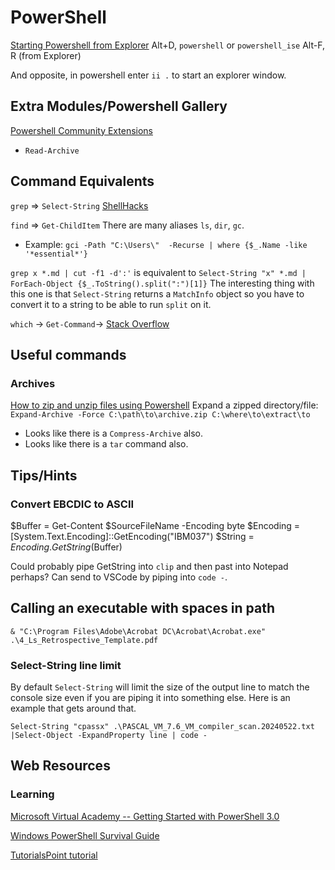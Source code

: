 # PowerShell
[Starting Powershell from Explorer](http://stackoverflow.com/questions/183901/how-to-start-powershell-from-windows-explorer)
Alt+D, `powershell` or `powershell_ise`
Alt-F, R (from Explorer)

And opposite, in powershell enter `ii .` to start an explorer window.

## Extra Modules/Powershell Gallery
[Powershell Community Extensions](https://github.com/Pscx/Pscx)
- `Read-Archive`
  
## Command Equivalents
`grep` => `Select-String` [ShellHacks](https://www.shellhacks.com/windows-grep-equivalent-cmd-powershell/)

`find` => `Get-ChildItem` There are many aliases `ls`, `dir`, `gc`. 
- Example: `gci -Path "C:\Users\"  -Recurse | where {$_.Name -like '*essential*'}`

`grep x *.md | cut -f1 -d':'` is equivalent to `Select-String "x" *.md | ForEach-Object {$_.ToString().split(":")[1]}`
The interesting thing with this one is that `Select-String` returns a `MatchInfo` object so you have to convert it to a string to be able to run `split` on it.

`which` -> `Get-Command`-> [Stack Overflow](https://stackoverflow.com/questions/11242368/test-if-executable-is-in-path-in-powershell)

## Useful commands
### Archives
[How to zip and unzip files using Powershell](https://www.howtogeek.com/670314/how-to-zip-and-unzip-files-using-powershell/)
Expand a zipped directory/file: `Expand-Archive -Force C:\path\to\archive.zip C:\where\to\extract\to`
- Looks like there is a `Compress-Archive` also.
- Looks like there is a `tar` command also.

## Tips/Hints
### Convert EBCDIC to ASCII
  $Buffer = Get-Content $SourceFileName -Encoding byte
  $Encoding = [System.Text.Encoding]::GetEncoding("IBM037")
  $String = $Encoding.GetString($Buffer)

Could probably pipe GetString into `clip` and then past into Notepad perhaps? Can send to VSCode by piping into `code -`.

## Calling an executable with spaces in path
`& "C:\Program Files\Adobe\Acrobat DC\Acrobat\Acrobat.exe" .\4_Ls_Retrospective_Template.pdf`

### Select-String line limit
By default `Select-String` will limit the size of the output line to match the console size even if you are piping it into something else. Here is an example that gets around that.

`Select-String "cpassx" .\PASCAL_VM_7.6_VM_compiler_scan.20240522.txt |Select-Object -ExpandProperty line | code -`

## Web Resources

### Learning

[Microsoft Virtual Academy -- Getting Started with PowerShell 3.0](https://mva.microsoft.com/liveevents/powershell-jumpstart)

[Windows PowerShell Survival Guide](http://social.technet.microsoft.com/wiki/contents/articles/183.windows-powershell-survival-guide.aspx)

[TutorialsPoint tutorial](https://www.tutorialspoint.com/powershell/index.htm)
